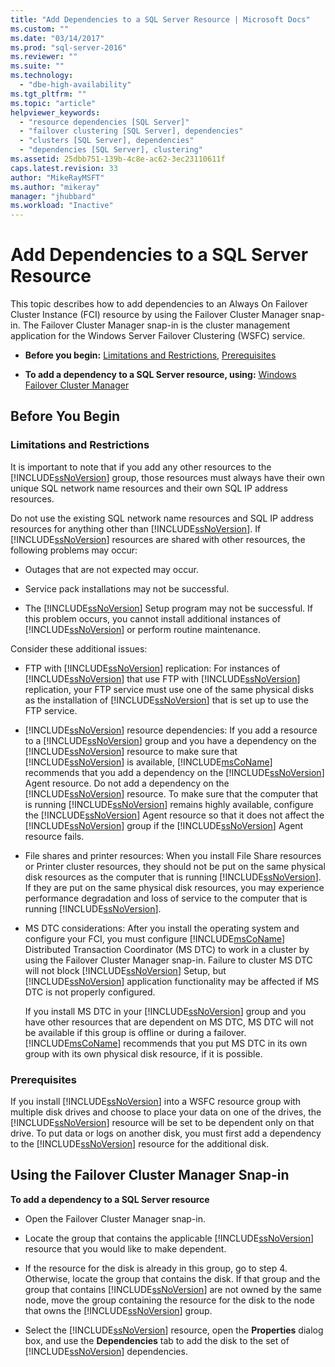 ```yaml
---
title: "Add Dependencies to a SQL Server Resource | Microsoft Docs"
ms.custom: ""
ms.date: "03/14/2017"
ms.prod: "sql-server-2016"
ms.reviewer: ""
ms.suite: ""
ms.technology: 
  - "dbe-high-availability"
ms.tgt_pltfrm: ""
ms.topic: "article"
helpviewer_keywords: 
  - "resource dependencies [SQL Server]"
  - "failover clustering [SQL Server], dependencies"
  - "clusters [SQL Server], dependencies"
  - "dependencies [SQL Server], clustering"
ms.assetid: 25dbb751-139b-4c8e-ac62-3ec23110611f
caps.latest.revision: 33
author: "MikeRayMSFT"
ms.author: "mikeray"
manager: "jhubbard"
ms.workload: "Inactive"
---
```

# Add Dependencies to a SQL Server Resource
  This topic describes how to add dependencies to an Always On Failover Cluster Instance (FCI) resource by using the Failover Cluster Manager snap-in. The Failover Cluster Manager snap-in is the cluster management application for the Windows Server Failover Clustering (WSFC) service.  
  
-   **Before you begin:**  [Limitations and Restrictions](#Restrictions), [Prerequisites](#Prerequisites)  
  
-   **To add a dependency to a SQL Server resource, using:** [Windows Failover Cluster Manager](#WinClusManager)  
  
##  <a name="BeforeYouBegin"></a> Before You Begin  
  
###  <a name="Restrictions"></a> Limitations and Restrictions  
 It is important to note that if you add any other resources to the [!INCLUDE[ssNoVersion](../../../includes/ssnoversion-md.md)] group, those resources must always have their own unique SQL network name resources and their own SQL IP address resources.  
  
 Do not use the existing SQL network name resources and SQL IP address resources for anything other than [!INCLUDE[ssNoVersion](../../../includes/ssnoversion-md.md)]. If [!INCLUDE[ssNoVersion](../../../includes/ssnoversion-md.md)] resources are shared with other resources, the following problems may occur:  
  
-   Outages that are not expected may occur.  
  
-   Service pack installations may not be successful.  
  
-   The [!INCLUDE[ssNoVersion](../../../includes/ssnoversion-md.md)] Setup program may not be successful. If this problem occurs, you cannot install additional instances of [!INCLUDE[ssNoVersion](../../../includes/ssnoversion-md.md)] or perform routine maintenance.  
  
 Consider these additional issues:  
  
-   FTP with [!INCLUDE[ssNoVersion](../../../includes/ssnoversion-md.md)] replication: For instances of [!INCLUDE[ssNoVersion](../../../includes/ssnoversion-md.md)] that use FTP with [!INCLUDE[ssNoVersion](../../../includes/ssnoversion-md.md)] replication, your FTP service must use one of the same physical disks as the installation of [!INCLUDE[ssNoVersion](../../../includes/ssnoversion-md.md)] that is set up to use the FTP service.  
  
-   [!INCLUDE[ssNoVersion](../../../includes/ssnoversion-md.md)] resource dependencies: If you add a resource to a [!INCLUDE[ssNoVersion](../../../includes/ssnoversion-md.md)] group and you have a dependency on the [!INCLUDE[ssNoVersion](../../../includes/ssnoversion-md.md)] resource to make sure that [!INCLUDE[ssNoVersion](../../../includes/ssnoversion-md.md)] is available, [!INCLUDE[msCoName](../../../includes/msconame-md.md)] recommends that you add a dependency on the [!INCLUDE[ssNoVersion](../../../includes/ssnoversion-md.md)] Agent resource. Do not add a dependency on the [!INCLUDE[ssNoVersion](../../../includes/ssnoversion-md.md)] resource. To make sure that the computer that is running [!INCLUDE[ssNoVersion](../../../includes/ssnoversion-md.md)] remains highly available, configure the [!INCLUDE[ssNoVersion](../../../includes/ssnoversion-md.md)] Agent resource so that it does not affect the [!INCLUDE[ssNoVersion](../../../includes/ssnoversion-md.md)] group if the [!INCLUDE[ssNoVersion](../../../includes/ssnoversion-md.md)] Agent resource fails.  
  
-   File shares and printer resources: When you install File Share resources or Printer cluster resources, they should not be put on the same physical disk resources as the computer that is running [!INCLUDE[ssNoVersion](../../../includes/ssnoversion-md.md)]. If they are put on the same physical disk resources, you may experience performance degradation and loss of service to the computer that is running [!INCLUDE[ssNoVersion](../../../includes/ssnoversion-md.md)].  
  
-   MS DTC considerations: After you install the operating system and configure your FCI, you must configure [!INCLUDE[msCoName](../../../includes/msconame-md.md)] Distributed Transaction Coordinator (MS DTC) to work in a cluster by using the Failover Cluster Manager snap-in. Failure to cluster MS DTC will not block [!INCLUDE[ssNoVersion](../../../includes/ssnoversion-md.md)] Setup, but [!INCLUDE[ssNoVersion](../../../includes/ssnoversion-md.md)] application functionality may be affected if MS DTC is not properly configured.  
  
     If you install MS DTC in your [!INCLUDE[ssNoVersion](../../../includes/ssnoversion-md.md)] group and you have other resources that are dependent on MS DTC, MS DTC will not be available if this group is offline or during a failover. [!INCLUDE[msCoName](../../../includes/msconame-md.md)] recommends that you put MS DTC in its own group with its own physical disk resource, if it is possible.  
  
###  <a name="Prerequisites"></a> Prerequisites  
 If you install [!INCLUDE[ssNoVersion](../../../includes/ssnoversion-md.md)] into a WSFC resource group with multiple disk drives and choose to place your data on one of the drives, the [!INCLUDE[ssNoVersion](../../../includes/ssnoversion-md.md)] resource will be set to be dependent only on that drive. To put data or logs on another disk, you must first add a dependency to the [!INCLUDE[ssNoVersion](../../../includes/ssnoversion-md.md)] resource for the additional disk.  
  
##  <a name="WinClusManager"></a> Using the Failover Cluster Manager Snap-in  
 **To add a dependency to a SQL Server resource**  
  
-   Open the Failover Cluster Manager snap-in.  
  
-   Locate the group that contains the applicable [!INCLUDE[ssNoVersion](../../../includes/ssnoversion-md.md)] resource that you would like to make dependent.  
  
-   If the resource for the disk is already in this group, go to step 4. Otherwise, locate the group that contains the disk. If that group and the group that contains [!INCLUDE[ssNoVersion](../../../includes/ssnoversion-md.md)] are not owned by the same node, move the group containing the resource for the disk to the node that owns the [!INCLUDE[ssNoVersion](../../../includes/ssnoversion-md.md)] group.  
  
-   Select the [!INCLUDE[ssNoVersion](../../../includes/ssnoversion-md.md)] resource, open the **Properties** dialog box, and use the **Dependencies** tab to add the disk to the set of [!INCLUDE[ssNoVersion](../../../includes/ssnoversion-md.md)] dependencies.  
  
  
